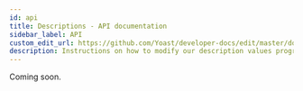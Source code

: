 ```yaml
---
id: api
title: Descriptions - API documentation
sidebar_label: API
custom_edit_url: https://github.com/Yoast/developer-docs/edit/master/docs/features/seo-tags/descriptions/api.md
description: Instructions on how to modify our description values programmatically.
---
```

Coming soon.
